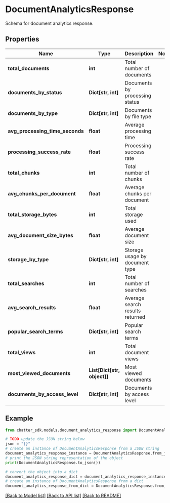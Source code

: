 # DocumentAnalyticsResponse

Schema for document analytics response.

## Properties

Name | Type | Description | Notes
------------ | ------------- | ------------- | -------------
**total_documents** | **int** | Total number of documents | 
**documents_by_status** | **Dict[str, int]** | Documents by processing status | 
**documents_by_type** | **Dict[str, int]** | Documents by file type | 
**avg_processing_time_seconds** | **float** | Average processing time | 
**processing_success_rate** | **float** | Processing success rate | 
**total_chunks** | **int** | Total number of chunks | 
**avg_chunks_per_document** | **float** | Average chunks per document | 
**total_storage_bytes** | **int** | Total storage used | 
**avg_document_size_bytes** | **float** | Average document size | 
**storage_by_type** | **Dict[str, int]** | Storage usage by document type | 
**total_searches** | **int** | Total number of searches | 
**avg_search_results** | **float** | Average search results returned | 
**popular_search_terms** | **Dict[str, int]** | Popular search terms | 
**total_views** | **int** | Total document views | 
**most_viewed_documents** | **List[Dict[str, object]]** | Most viewed documents | 
**documents_by_access_level** | **Dict[str, int]** | Documents by access level | 

## Example

```python
from chatter_sdk.models.document_analytics_response import DocumentAnalyticsResponse

# TODO update the JSON string below
json = "{}"
# create an instance of DocumentAnalyticsResponse from a JSON string
document_analytics_response_instance = DocumentAnalyticsResponse.from_json(json)
# print the JSON string representation of the object
print(DocumentAnalyticsResponse.to_json())

# convert the object into a dict
document_analytics_response_dict = document_analytics_response_instance.to_dict()
# create an instance of DocumentAnalyticsResponse from a dict
document_analytics_response_from_dict = DocumentAnalyticsResponse.from_dict(document_analytics_response_dict)
```
[[Back to Model list]](../README.md#documentation-for-models) [[Back to API list]](../README.md#documentation-for-api-endpoints) [[Back to README]](../README.md)



